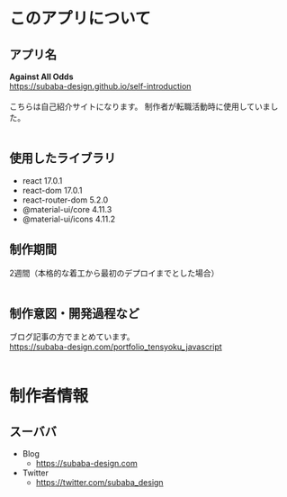 # このアプリについて

## アプリ名
<strong>Against All Odds</strong> 
<br/>
https://subaba-design.github.io/self-introduction
</br>
<br/>
こちらは自己紹介サイトになります。
制作者が転職活動時に使用していました。
<br/>
<br/>

## 使用したライブラリ

* react 17.0.1
* react-dom 17.0.1
* react-router-dom 5.2.0
* @material-ui/core 4.11.3
* @material-ui/icons 4.11.2

## 制作期間
2週間（本格的な着工から最初のデプロイまでとした場合）
<br/>
<br/>

## 制作意図・開発過程など
ブログ記事の方でまとめています。
<br/>
https://subaba-design.com/portfolio_tensyoku_javascript
<br/>
<br/>

# 制作者情報

## スーババ
* Blog
    * https://subaba-design.com
* Twitter
    * https://twitter.com/subaba_design
<br/>
<br/>
